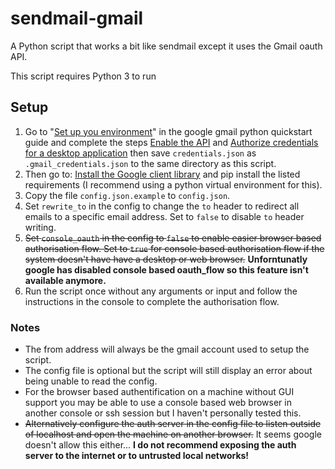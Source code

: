 # sendmail-gmail

A Python script that works a bit like sendmail except it uses the Gmail oauth API.

This script requires Python 3 to run

## Setup

1. Go to "[Set up you environment](https://developers.google.com/gmail/api/quickstart/python#set_up_your_environment)" in the google gmail python quickstart guide and complete the steps [Enable the API](https://developers.google.com/gmail/api/quickstart/python#enable_the_api) and [Authorize credentials for a desktop application](https://developers.google.com/gmail/api/quickstart/python#authorize_credentials_for_a_desktop_application) then save `credentials.json` as `.gmail_credentials.json` to the same directory as this script. 
2. Then go to: [Install the Google client library](https://developers.google.com/gmail/api/quickstart/python#install_the_google_client_library) and pip install the listed requirements (I recommend using a python virtual environment for this).
3. Copy the file `config.json.example` to `config.json`.
4. Set `rewrite_to` in the config to change the `to` header to redirect all emails to a specific email address. Set to `false` to disable `to` header writing.
5. ~~Set `console_oauth` in the config to `false` to enable easier browser based authorisation flow. Set to `true` for console based authorisation flow if the system doesn't have have a desktop or web browser.~~ **Unforntunatly google has disabled console based oauth_flow so this feature isn't available anymore.**
6. Run the script once without any arguments or input and follow the instructions in the console to complete the authorisation flow.

### Notes

* The from address will always be the gmail account used to setup the script.
* The config file is optional but the script will still display an error about being unable to read the config.
* For the browser based authentification on a machine without GUI support you may be able to use a console based web browser in another console or ssh session but I haven't personally tested this.
* ~~Alternatively configure the auth server in the config file to listen outside of localhost and open the machine on another browser.~~ It seems google doesn't allow this either... **I do not recommend exposing the auth server to the internet or to untrusted local networks!**